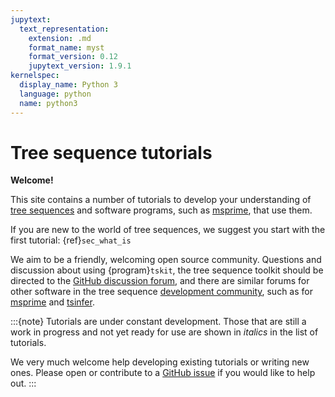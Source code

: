 ```yaml
---
jupytext:
  text_representation:
    extension: .md
    format_name: myst
    format_version: 0.12
    jupytext_version: 1.9.1
kernelspec:
  display_name: Python 3
  language: python
  name: python3
---
```


# Tree sequence tutorials

**Welcome!**

This site contains a number of tutorials to develop your understanding of
[tree sequences](https://tskit.dev/learn.html#what) and software programs,
such as [msprime](https://tskit.dev/msprime), that use them.

If you are new to the world of tree sequences, we suggest you start with the
first tutorial: {ref}`sec_what_is`

We aim to be a friendly, welcoming open source community.
Questions and discussion about using {program}`tskit`, the tree sequence toolkit
should be directed to the
[GitHub discussion forum](https://github.com/tskit-dev/tskit/discussions), and there are
similar forums for other software in the tree sequence [development community](https://github.com/tskit-dev),
such as for [msprime](https://github.com/tskit-dev/msprime/discussions) and
[tsinfer](https://github.com/tskit-dev/tsinfer/discussions).

:::{note}
Tutorials are under constant development. Those that are still a work in progress and
not yet ready for use are shown in _italics_ in the list of tutorials.

We very much welcome help developing existing tutorials or writing new ones. Please open
or contribute to a [GitHub issue](https://github.com/tskit-dev/tutorials/issues) if you
would like to help out.
:::
